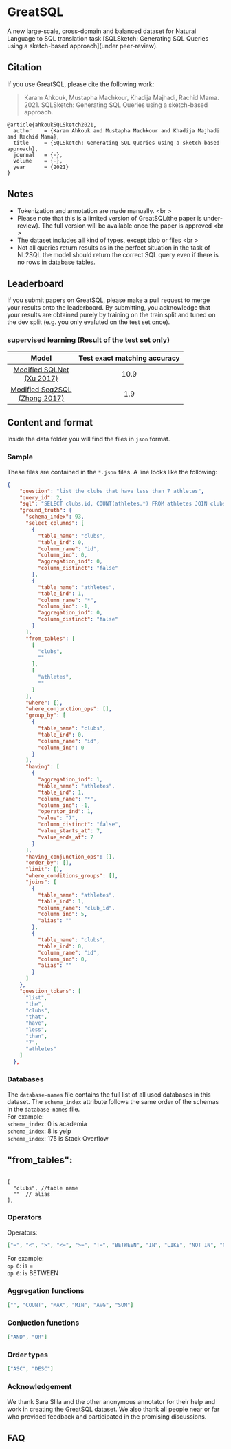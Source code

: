 # GreatSQL


A new large-scale, cross-domain and balanced dataset for Natural Language to SQL translation task [SQLSketch: Generating SQL Queries using a sketch-based approach](under peer-review).


## Citation

If you use GreatSQL, please cite the following work:

> Karam Ahkouk, Mustapha Machkour, Khadija Majhadi, Rachid Mama. 2021. SQLSketch: Generating SQL Queries using a sketch-based approach.

```
@article{ahkoukSQLSketch2021,
  author    = {Karam Ahkouk and Mustapha Machkour and Khadija Majhadi and Rachid Mama},
  title     = {SQLSketch: Generating SQL Queries using a sketch-based approach},
  journal   = {-},
  volume    = {-},
  year      = {2021}
}
```

## Notes

- Tokenization and annotation are made manually. <br \> 
- Please note that this is a limited version of GreatSQL(the paper is under-review). The full version will be available once the paper is approved <br \> 
- The dataset includes all kind of types, except blob or files <br \> 
- Not all queries return results as in the perfect situation  in the task of NL2SQL the model should return the correct SQL query even if there is no rows in database tables.

## Leaderboard

If you submit papers on GreatSQL, please make a pull request to merge your results onto the leaderboard. By submitting, you acknowledge that your results are obtained purely by training on the train split and tuned on the dev split (e.g. you only evaluted on the test set once).

### supervised learning (Result of the test set only)

| Model | Test exact matching accuracy |
| :---: | :---:         |
| [Modified SQLNet<br />(Xu 2017)](https://arxiv.org/abs/1711.04436) | 10.9 |
| [Modified Seq2SQL<br />(Zhong 2017)](https://arxiv.org/abs/1709.00103) | 1.9 |



## Content and format

Inside the data folder you will find the files in `json` format.


### Sample

These files are contained in the `*.json` files. A line looks like the following:

```json
{
    "question": "list the clubs that have less than 7 athletes",
    "query_id": 2,
    "sql": "SELECT clubs.id, COUNT(athletes.*) FROM athletes JOIN clubs ON athletes.club_id = clubs.id GROUP BY clubs.id HAVING COUNT(athletes.*) < 7",
    "ground_truth": {
      "schema_index": 93,
      "select_columns": [
        {
          "table_name": "clubs",
          "table_ind": 0,
          "column_name": "id",
          "column_ind": 0,
          "aggregation_ind": 0,
          "column_distinct": "false"
        },
        {
          "table_name": "athletes",
          "table_ind": 1,
          "column_name": "*",
          "column_ind": -1,
          "aggregation_ind": 0,
          "column_distinct": "false"
        }
      ],
      "from_tables": [
        [
          "clubs",
          ""
        ],
        [
          "athletes",
          ""
        ]
      ],
      "where": [],
      "where_conjunction_ops": [],
      "group_by": [
        {
          "table_name": "clubs",
          "table_ind": 0,
          "column_name": "id",
          "column_ind": 0
        }
      ],
      "having": [
        {
          "aggregation_ind": 1,
          "table_name": "athletes",
          "table_ind": 1,
          "column_name": "*",
          "column_ind": -1,
          "operator_ind": 1,
          "value": "7",
          "column_distinct": "false",
          "value_starts_at": 7,
          "value_ends_at": 7
        }
      ],
      "having_conjunction_ops": [],
      "order_by": [],
      "limit": [],
      "where_conditions_groups": [],
      "joins": [
        {
          "table_name": "athletes",
          "table_ind": 1,
          "column_name": "club_id",
          "column_ind": 5,
          "alias": ""
        },
        {
          "table_name": "clubs",
          "table_ind": 0,
          "column_name": "id",
          "column_ind": 0,
          "alias": ""
        }
      ]
    },
    "question_tokens": [
      "list",
      "the",
      "clubs",
      "that",
      "have",
      "less",
      "than",
      "7",
      "athletes"
    ]
  },
```



### Databases

The `database-names` file contains the full list of all used databases in this dataset. The `schema_index` attribute follows the same order of the schemas in the `database-names` file. 
<br />
For example:<br />
`schema_index`: 0 is academia <br />
`schema_index`: 8 is yelp <br />
`schema_index`: 175 is Stack Overflow <br />

## "from_tables":

```code

[
  "clubs", //table name
  ""  // alias
],

```

### Operators
Operators: 

```json
["=", "<", ">", "<=", ">=", "!=", "BETWEEN", "IN", "LIKE", "NOT IN", "NOT LIKE", "IS NULL", "IS NOT NULL"]
```

For example:<br />
`op 0`: is = <br />
`op 6`: is BETWEEN <br />

### Aggregation functions
```json
["", "COUNT", "MAX", "MIN", "AVG", "SUM"]
```

### Conjuction functions
```json
["AND", "OR"] 
```

### Order types
```json
["ASC", "DESC"]
```

### Acknowledgement

We thank Sara Slila and the other anonymous annotator for their help and work in creating the GreatSQL dataset. We also thank all people near or far who provided feedback and participated in the promising discussions. 

## FAQ

